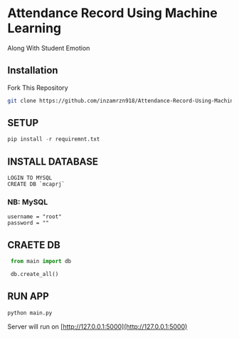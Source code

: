 # Attendance Record Using Machine Learning

Along With  Student Emotion

## Installation

Fork This Repository

```bash
git clone https://github.com/inzamrzn918/Attendance-Record-Using-Machine-Learning.git
```

## SETUP

```python
pip install -r requiremnt.txt
```

## INSTALL DATABASE
```
LOGIN TO MYSQL 
CREATE DB `mcaprj`
```
### NB: MySQL 

```
username = "root"
password = ""
```
## CRAETE DB
```python
 from main import db
```
```python
 db.create_all()
```
## RUN APP
```python
python main.py
```
Server will run on [http://127.0.0.1:5000](http://127.0.0.1:5000)

